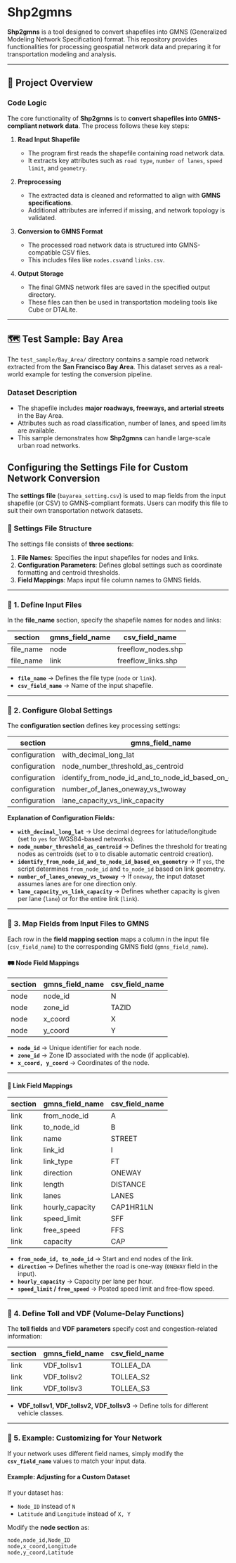 # Shp2gmns

**Shp2gmns** is a tool designed to convert shapefiles into GMNS (Generalized Modeling Network Specification) format. This repository provides functionalities for processing geospatial network data and preparing it for transportation modeling and analysis.

---

## 🚀 Project Overview

### **Code Logic**
The core functionality of **Shp2gmns** is to **convert shapefiles into GMNS-compliant network data**. The process follows these key steps:

1. **Read Input Shapefile**  
   - The program first reads the shapefile containing road network data.
   - It extracts key attributes such as `road type`, `number of lanes`, `speed limit`, and `geometry`.

2. **Preprocessing**  
   - The extracted data is cleaned and reformatted to align with **GMNS specifications**.
   - Additional attributes are inferred if missing, and network topology is validated.

3. **Conversion to GMNS Format**  
   - The processed road network data is structured into GMNS-compatible CSV files.
   - This includes files like `nodes.csv`and `links.csv`.

4. **Output Storage**  
   - The final GMNS network files are saved in the specified output directory.
   - These files can then be used in transportation modeling tools like Cube or DTALite.

---

## 🗺 **Test Sample: Bay Area**
The `test_sample/Bay_Area/` directory contains a sample road network extracted from the **San Francisco Bay Area**. This dataset serves as a real-world example for testing the conversion pipeline.

### **Dataset Description**
- The shapefile includes **major roadways, freeways, and arterial streets** in the Bay Area.
- Attributes such as road classification, number of lanes, and speed limits are available.
- This sample demonstrates how **Shp2gmns** can handle large-scale urban road networks.

## **Configuring the Settings File for Custom Network Conversion**

The **settings file** (`bayarea_setting.csv`) is used to map fields from the input shapefile (or CSV) to GMNS-compliant formats. Users can modify this file to suit their own transportation network datasets.


### **📂 Settings File Structure**
The settings file consists of **three sections**:
1. **File Names**: Specifies the input shapefiles for nodes and links.
2. **Configuration Parameters**: Defines global settings such as coordinate formatting and centroid thresholds.
3. **Field Mappings**: Maps input file column names to GMNS fields.

---

### **🔹 1. Define Input Files**
In the **file_name** section, specify the shapefile names for nodes and links:

| section   | gmns_field_name | csv_field_name        |
|-----------|---------------|----------------------|
| file_name | node         | freeflow_nodes.shp  |
| file_name | link         | freeflow_links.shp  |

- **`file_name`** → Defines the file type (`node` or `link`).
- **`csv_field_name`** → Name of the input shapefile.

---

### **🔹 2. Configure Global Settings**
The **configuration section** defines key processing settings:

| section         | gmns_field_name                           | csv_field_name |
|----------------|----------------------------------------|---------------|
| configuration  | with_decimal_long_lat                  | yes           |
| configuration  | node_number_threshold_as_centroid      | 0             |
| configuration  | identify_from_node_id_and_to_node_id_based_on_geometry | no |
| configuration  | number_of_lanes_oneway_vs_twoway       | oneway        |
| configuration  | lane_capacity_vs_link_capacity         | lane          |

**Explanation of Configuration Fields:**
- **`with_decimal_long_lat`** → Use decimal degrees for latitude/longitude (set to `yes` for WGS84-based networks).
- **`node_number_threshold_as_centroid`** → Defines the threshold for treating nodes as centroids (set to `0` to disable automatic centroid creation).
- **`identify_from_node_id_and_to_node_id_based_on_geometry`** → If `yes`, the script determines `from_node_id` and `to_node_id` based on link geometry.
- **`number_of_lanes_oneway_vs_twoway`** → If `oneway`, the input dataset assumes lanes are for one direction only.
- **`lane_capacity_vs_link_capacity`** → Defines whether capacity is given per lane (`lane`) or for the entire link (`link`).

---

### **🔹 3. Map Fields from Input Files to GMNS**
Each row in the **field mapping section** maps a column in the input file (`csv_field_name`) to the corresponding GMNS field (`gmns_field_name`).

#### **🛤️ Node Field Mappings**
| section | gmns_field_name | csv_field_name |
|---------|---------------|---------------|
| node    | node_id       | N             |
| node    | zone_id       | TAZID         |
| node    | x_coord       | X             |
| node    | y_coord       | Y             |

- **`node_id`** → Unique identifier for each node.
- **`zone_id`** → Zone ID associated with the node (if applicable).
- **`x_coord, y_coord`** → Coordinates of the node.

---

#### **🚗 Link Field Mappings**
| section | gmns_field_name | csv_field_name |
|---------|---------------|---------------|
| link    | from_node_id   | A             |
| link    | to_node_id     | B             |
| link    | name          | STREET        |
| link    | link_id       | I             |
| link    | link_type     | FT            |
| link    | direction     | ONEWAY        |
| link    | length        | DISTANCE      |
| link    | lanes         | LANES         |
| link    | hourly_capacity | CAP1HR1LN    |
| link    | speed_limit   | SFF           |
| link    | free_speed    | FFS           |
| link    | capacity      | CAP           |

- **`from_node_id, to_node_id`** → Start and end nodes of the link.
- **`direction`** → Defines whether the road is one-way (`ONEWAY` field in the input).
- **`hourly_capacity`** → Capacity per lane per hour.
- **`speed_limit` / `free_speed`** → Posted speed limit and free-flow speed.

---

### **🔹 4. Define Toll and VDF (Volume-Delay Functions)**
The **toll fields** and **VDF parameters** specify cost and congestion-related information:

| section | gmns_field_name | csv_field_name |
|---------|---------------|---------------|
| link    | VDF_tollsv1   | TOLLEA_DA     |
| link    | VDF_tollsv2   | TOLLEA_S2     |
| link    | VDF_tollsv3   | TOLLEA_S3     |

- **VDF_tollsv1, VDF_tollsv2, VDF_tollsv3** → Define tolls for different vehicle classes.

---

### **🔹 5. Example: Customizing for Your Network**
If your network uses different field names, simply modify the **`csv_field_name`** values to match your input data.

#### **Example: Adjusting for a Custom Dataset**
If your dataset has:
- `Node_ID` instead of `N`
- `Latitude` and `Longitude` instead of `X, Y`

Modify the **node section** as:
```csv
node,node_id,Node_ID
node,x_coord,Longitude
node,y_coord,Latitude

